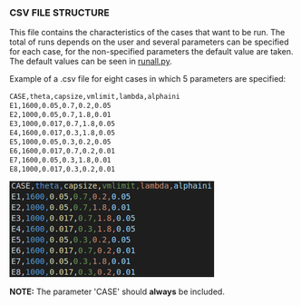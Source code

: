 ### CSV FILE STRUCTURE
This file contains the characteristics of the cases that want to be run. The total of runs depends on the user and several parameters can be specified for each case, for the non-specified parameters the default value are taken. The default values can be seen in [runall.py](../../runall.py).

Example of a .csv file for eight cases in which 5 parameters are specified:

    CASE,theta,capsize,vmlimit,lambda,alphaini
    E1,1600,0.05,0.7,0.2,0.05
    E2,1000,0.05,0.7,1.8,0.01
    E3,1000,0.017,0.7,1.8,0.05
    E4,1600,0.017,0.3,1.8,0.05
    E5,1000,0.05,0.3,0.2,0.05
    E6,1600,0.017,0.7,0.2,0.01
    E7,1600,0.05,0.3,1.8,0.01
    E8,1000,0.017,0.3,0.2,0.01

![csvexample](../statics/csv.png)

**NOTE:** The parameter 'CASE' should **always** be included.